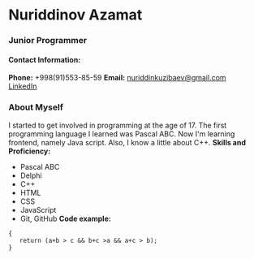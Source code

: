 # Nuriddinov Azamat
### Junior Programmer
#### Contact Information:
**Phone:** +998(91)553-85-59
**Email:** nuriddinkuzibaev@gmail.com  
[LinkedIn](https://www.linkedin.com/feed/) 
### About Myself
I started to get involved in programming at the age of 17. The first programming language I learned was Pascal ABC. Now I'm learning frontend, namely Java script. Also, I know a little about C++.
**Skills and Proficiency:**
* Pascal ABC
* Delphi
* C++
* HTML
* CSS
* JavaScript
* Git, GitHub
**Code example:**
```function isTriangle(a,b,c)
{
   return (a+b > c && b+c >a && a+c > b);
}
```